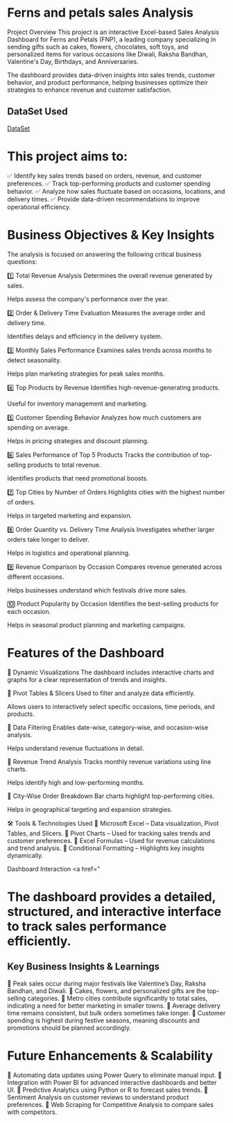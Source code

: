# Ferns and petals sales Analysis
Project Overview
This project is an interactive Excel-based Sales Analysis Dashboard for Ferns and Petals (FNP), a leading company specializing in sending gifts such as cakes, flowers, chocolates, soft toys, and personalized items for various occasions like Diwali, Raksha Bandhan, Valentine's Day, Birthdays, and Anniversaries.

The dashboard provides data-driven insights into sales trends, customer behavior, and product performance, helping businesses optimize their strategies to enhance revenue and customer satisfaction.
## DataSet Used
<a href="https://github.com/soniayadav123/excel-Dashboard-/blob/main/Dashboard.xlsx">DataSet</a>

# This project aims to:
✅ Identify key sales trends based on orders, revenue, and customer preferences.
✅ Track top-performing products and customer spending behavior.
✅ Analyze how sales fluctuate based on occasions, locations, and delivery times.
✅ Provide data-driven recommendations to improve operational efficiency.

# Business Objectives & Key Insights
The analysis is focused on answering the following critical business questions:

1️⃣ Total Revenue Analysis
Determines the overall revenue generated by sales.

Helps assess the company's performance over the year.

2️⃣ Order & Delivery Time Evaluation
Measures the average order and delivery time.

Identifies delays and efficiency in the delivery system.

3️⃣ Monthly Sales Performance
Examines sales trends across months to detect seasonality.

Helps plan marketing strategies for peak sales months.

4️⃣ Top Products by Revenue
Identifies high-revenue-generating products.

Useful for inventory management and marketing.

5️⃣ Customer Spending Behavior
Analyzes how much customers are spending on average.

Helps in pricing strategies and discount planning.

6️⃣ Sales Performance of Top 5 Products
Tracks the contribution of top-selling products to total revenue.

Identifies products that need promotional boosts.

7️⃣ Top Cities by Number of Orders
Highlights cities with the highest number of orders.

Helps in targeted marketing and expansion.

8️⃣ Order Quantity vs. Delivery Time Analysis
Investigates whether larger orders take longer to deliver.

Helps in logistics and operational planning.

9️⃣ Revenue Comparison by Occasion
Compares revenue generated across different occasions.

Helps businesses understand which festivals drive more sales.

🔟 Product Popularity by Occasion
Identifies the best-selling products for each occasion.

Helps in seasonal product planning and marketing campaigns.

# Features of the Dashboard
🔹 Dynamic Visualizations
The dashboard includes interactive charts and graphs for a clear representation of trends and insights.

🔹 Pivot Tables & Slicers
Used to filter and analyze data efficiently.

Allows users to interactively select specific occasions, time periods, and products.

🔹 Data Filtering
Enables date-wise, category-wise, and occasion-wise analysis.

Helps understand revenue fluctuations in detail.

🔹 Revenue Trend Analysis
Tracks monthly revenue variations using line charts.

Helps identify high and low-performing months.

🔹 City-Wise Order Breakdown
Bar charts highlight top-performing cities.

Helps in geographical targeting and expansion strategies.

🛠 Tools & Technologies Used
🔹 Microsoft Excel – Data visualization, Pivot Tables, and Slicers.
🔹 Pivot Charts – Used for tracking sales trends and customer preferences.
🔹 Excel Formulas – Used for revenue calculations and trend analysis.
🔹 Conditional Formatting – Highlights key insights dynamically.

Dashboard Interaction <a href="

# The dashboard provides a detailed, structured, and interactive interface to track sales performance efficiently.

## Key Business Insights & Learnings
🔹 Peak sales occur during major festivals like Valentine’s Day, Raksha Bandhan, and Diwali.
🔹 Cakes, flowers, and personalized gifts are the top-selling categories.
🔹 Metro cities contribute significantly to total sales, indicating a need for better marketing in smaller towns.
🔹 Average delivery time remains consistent, but bulk orders sometimes take longer.
🔹 Customer spending is highest during festive seasons, meaning discounts and promotions should be planned accordingly.

# Future Enhancements & Scalability
🔹 Automating data updates using Power Query to eliminate manual input.
🔹 Integration with Power BI for advanced interactive dashboards and better UI.
🔹 Predictive Analytics using Python or R to forecast sales trends.
🔹 Sentiment Analysis on customer reviews to understand product preferences.
🔹 Web Scraping for Competitive Analysis to compare sales with competitors.
